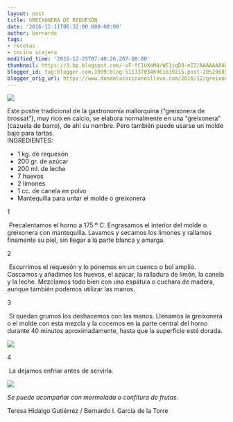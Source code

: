 ```yaml
---
layout: post
title: GREIXONERA DE REQUESÓN
date: '2016-12-11T06:32:00.000-08:00'
author: bernardo
tags:
- recetas
- cocina viajera
modified_time: '2016-12-25T07:40:26.207-08:00'
thumbnail: https://3.bp.blogspot.com/-xF-fC1UXoM4/WE1iqD8-eII/AAAAAAAADOw/h1rec6XLTM8r18sWCFO9VLb0XnGTzYIIQCLcB/s72-c/02.JPG
blogger_id: tag:blogger.com,1999:blog-5113370346961639215.post-2052968507329952940
blogger_orig_url: https://www.dondelacocinanoslleve.com/2016/12/greixonera-de-requeson.html
---
```


![](https://3.bp.blogspot.com/-xF-fC1UXoM4/WE1iqD8-eII/AAAAAAAADOw/h1rec6XLTM8r18sWCFO9VLb0XnGTzYIIQCLcB/s400/02.JPG)

  
Este postre tradicional de la gastronomía mallorquina (“greixonera de brossat”), muy rico en calcio, se elabora normalmente en una “greixonera” (cazuela de barro), de ahí su nombre. Pero también puede usarse un molde bajo para tartas.  
INGREDIENTES:
* 1 kg. de requesón
* 200 gr. de azúcar
* 200 ml. de leche
* 7 huevos
* 2 limones
* 1 cc. de canela en polvo
* Mantequilla para untar el molde o greixonera  

1

 Precalentamos el horno a 175 º C. Engrasamos el interior del molde o greixonera con mantequilla. Lavamos y secamos los limones y rallamos finamente su piel, sin llegar a la parte blanca y amarga.  

2

 Escurrimos el requesón y lo ponemos en un cuenco o bol amplio. Cascamos y añadimos los huevos, el azúcar, la ralladura de limón, la canela y la leche. Mezclamos todo bien con una espátula o cuchara de madera, aunque también podemos utilizar las manos.  

3

 Si quedan grumos los deshacemos con las manos. Llenamos la greixonera o el molde con esta mezcla y la cocemos en la parte central del horno durante 40 minutos aproximadamente, hasta que la superficie esté dorada.  

![](https://1.bp.blogspot.com/-Aqf7rIvY8i8/WE1i9XfVXMI/AAAAAAAADO0/YdbWzeQZ9z8vCkoAmo6eHCfTnSqdsdcEQCLcB/s320/01.JPG)

  

4

 La dejamos enfriar antes de servirla.  
  

![](https://2.bp.blogspot.com/-EIvxX5Xa7zs/WE1jNBH90xI/AAAAAAAADO8/yzjv1bpFbuoUfXcaE-FHBzDI0HZLQa6SQCLcB/s320/03.JPG)

  
_Se puede acompañar con mermelada o confitura de frutas._  
  
Teresa Hidalgo Gutiérrez / Bernardo I. García de la Torre
